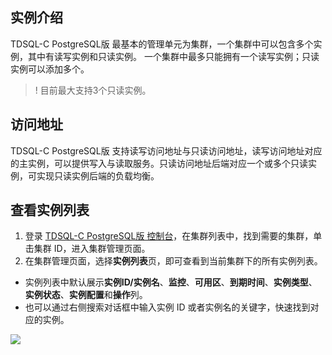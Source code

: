 
## 实例介绍
TDSQL-C PostgreSQL版 最基本的管理单元为集群，一个集群中可以包含多个实例，其中有读写实例和只读实例。
一个集群中最多只能拥有一个读写实例；只读实例可以添加多个。

>! 目前最大支持3个只读实例。

## 访问地址
TDSQL-C PostgreSQL版 支持读写访问地址与只读访问地址，读写访问地址对应的主实例，可以提供写入与读取服务。只读访问地址后端对应一个或多个只读实例，可实现只读实例后端的负载均衡。

## 查看实例列表
1. 登录 [TDSQL-C PostgreSQL版 控制台](https://console.cloud.tencent.com/cynosdb?dbType=POSTGRESQL)，在集群列表中，找到需要的集群，单击集群 ID，进入集群管理页面。
2. 在集群管理页面，选择**实例列表**页，即可查看到当前集群下的所有实例列表。
 - 实例列表中默认展示**实例ID/实例名**、**监控**、**可用区**、**到期时间**、**实例类型**、**实例状态**、**实例配置**和**操作**列。
 - 也可以通过右侧搜索对话框中输入实例 ID 或者实例名的关键字，快速找到对应的实例。

![](https://main.qcloudimg.com/raw/46e7f771411cc2fcba2f78e2482ef1f4.png)
